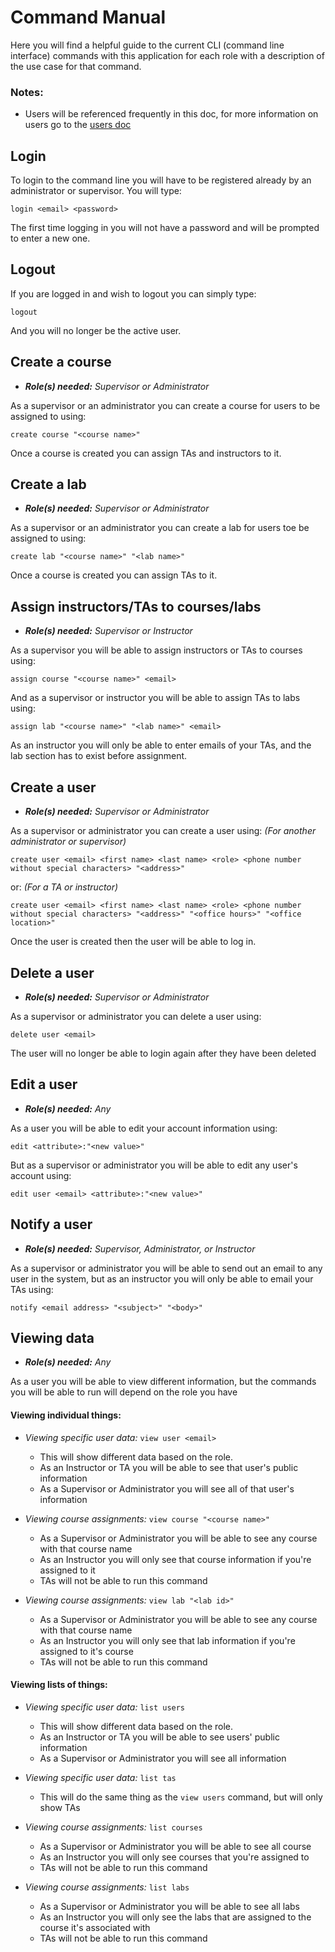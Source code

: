 # Command Manual
Here you will find a helpful guide to the current CLI (command line interface) 
commands with this application for each role with a description of the use case for that command.
### Notes:
   - Users will be referenced frequently in this doc, for more information on users go to
   the [users doc](./users.md)

## Login
To login to the command line you will have to be registered already by an administrator or supervisor. You will type:

`login <email> <password>` 

The first time logging in you will not have a password and will be prompted to enter a new one.

## Logout
If you are logged in and wish to logout you can simply type:

`logout`

And you will no longer be the active user.

## Create a course
- ***Role(s) needed:** Supervisor or Administrator*

As a supervisor or an administrator you can create a course for users to be assigned to using:

`create course "<course name>"`

Once a course is created you can assign TAs and instructors to it.

## Create a lab
- ***Role(s) needed:** Supervisor or Administrator*

As a supervisor or an administrator you can create a lab for users toe be assigned to using:

`create lab "<course name>" "<lab name>"`

Once a course is created you can assign TAs to it.

## Assign instructors/TAs to courses/labs
- ***Role(s) needed:** Supervisor or Instructor*

As a supervisor you will be able to assign instructors or TAs to courses using:

`assign course "<course name>" <email>`

And as a supervisor or instructor you will be able to assign TAs to labs using:

`assign lab "<course name>" "<lab name>" <email>`

As an instructor you will only be able to enter emails of your TAs, and the lab section 
has to exist before assignment.

## Create a user
- ***Role(s) needed:** Supervisor or Administrator*

As a supervisor or administrator you can create a user using: _(For another administrator or supervisor)_

`create user <email> <first name> <last name> <role> <phone number without special characters> "<address>"`

or: _(For a TA or instructor)_

`create user <email> <first name> <last name> <role> <phone number without special characters> "<address>" "<office hours>" "<office location>"`

Once the user is created then the user will be able to log in.

## Delete a user
- ***Role(s) needed:** Supervisor or Administrator*

As a supervisor or administrator you can delete a user using:

`delete user <email>`

The user will no longer be able to login again after they have been deleted

## Edit a user
- ***Role(s) needed:** Any* 

As a user you will be able to edit your account information using:

`edit <attribute>:"<new value>"`

But as a supervisor or administrator you will be able to edit any user's account using:

`edit user <email> <attribute>:"<new value>"`

## Notify a user
- ***Role(s) needed:** Supervisor, Administrator, or Instructor*

As a supervisor or administrator you will be able to send out an email to any user in the
system, but as an instructor you will only be able to email your TAs using:

`notify <email address> "<subject>" "<body>"`

## Viewing data
- ***Role(s) needed:** Any* 

As a user you will be able to view different information, but the commands you will be able to run
will depend on the role you have
 
#### Viewing individual things:
- *Viewing specific user data:* `view user <email>`
    - This will show different data based on the role.
    - As an Instructor or TA you will be able to see that user's public information
    - As a Supervisor or Administrator you will see all of that user's information
 
- *Viewing course assignments:* `view course "<course name>"`
    - As a Supervisor or Administrator you will be able to see any course with that course name
    - As an Instructor you will only see that course information if you're assigned to it
    - TAs will not be able to run this command
    
- *Viewing course assignments:* `view lab "<lab id>"`
    - As a Supervisor or Administrator you will be able to see any course with that course name
    - As an Instructor you will only see that lab information if you're assigned to it's course
    - TAs will not be able to run this command

#### Viewing lists of things:
- *Viewing specific user data:* `list users`
    - This will show different data based on the role.
    - As an Instructor or TA you will be able to see users' public information
    - As a Supervisor or Administrator you will see all information
 
- *Viewing specific user data:* `list tas`
    - This will do the same thing as the `view users` command, but will only show TAs
 
- *Viewing course assignments:* `list courses`
    - As a Supervisor or Administrator you will be able to see all course
    - As an Instructor you will only see courses that you're assigned to
    - TAs will not be able to run this command
    
- *Viewing course assignments:* `list labs`
    - As a Supervisor or Administrator you will be able to see all labs
    - As an Instructor you will only see the labs that are assigned to the course it's associated with
    - TAs will not be able to run this command
